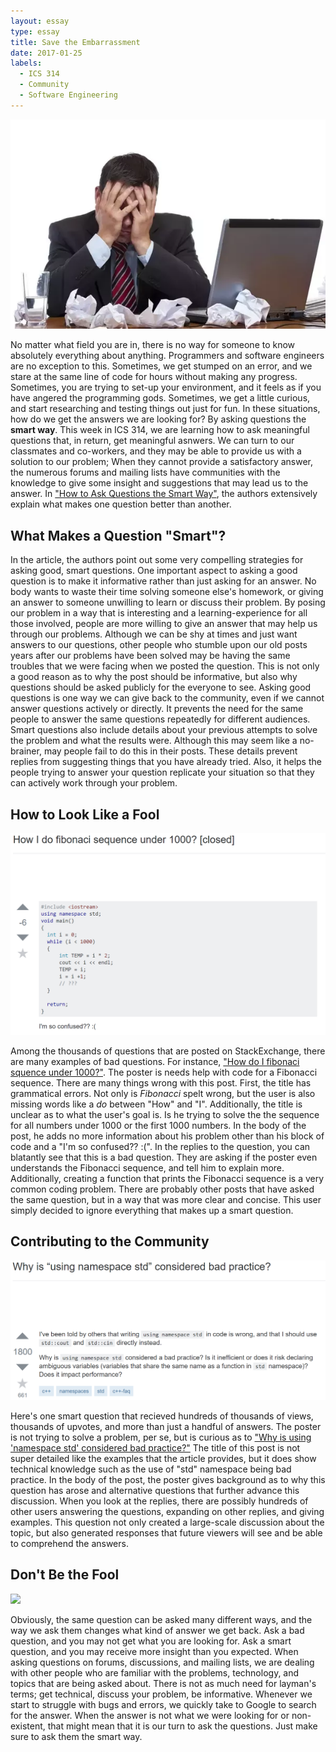 ```yaml
---
layout: essay
type: essay
title: Save the Embarrassment
date: 2017-01-25
labels:
  - ICS 314
  - Community
  - Software Engineering
---
```


<img class="ui medium left floated rounded image" src="/images/smart_questions-frustrated.png">

No matter what field you are in, there is no way for someone to know absolutely everything about anything. Programmers and software engineers are no exception to this. Sometimes, we get stumped on an error, and we stare at the same line of code for hours without making any progress. Sometimes, you are trying to set-up your environment, and it feels as if you have angered the programming gods. Sometimes, we get a little curious, and start researching and testing things out just for fun. In these situations, how do we get the answers we are looking for? By asking questions the **smart way**. This week in ICS 314, we are learning how to ask meaningful questions that, in return, get meaningful asnwers. We can turn to our classmates and co-workers, and they may be able to provide us with a solution to our problem; When they cannot provide a satisfactory answer, the numerous forums and mailing lists have communities with the knowledge to give some insight and suggestions that may lead us to the answer. In <a href="http://www.catb.org/esr/faqs/smart-questions.html">"How to Ask Questions the Smart Way"</a>, the authors extensively explain what makes one question better than another. 

## What Makes a Question "Smart"? 

In the article, the authors point out some very compelling strategies for asking good, smart questions. One important aspect to asking a good question is to make it informative rather than just asking for an answer. No body wants to waste their time solving someone else's homework, or giving an answer to someone unwilling to learn or discuss their problem. By posing our problem in a way that is interesting and a learning-experience for all those involved, people are more willing to give an answer that may help us through our problems. Although we can be shy at times and just want answers to our questions, other people who stumble upon our old posts years after our problems have been solved may be having the same troubles that we were facing when we posted the question. This is not only a good reason as to why the post should be informative, but also why questions should be asked publicly for the everyone to see. Asking good questions is one way we can give back to the community, even if we cannot answer questions actively or directly. It prevents the need for the same people to answer the same questions repeatedly for different audiences. Smart questions also include details about your previous attempts to solve the problem and what the results were. Although this may seem like a no-brainer, may people fail to do this in their posts. These details prevent replies from suggesting things that you have already tried. Also, it helps the people trying to answer your question replicate your situation so that they can actively work through your problem.

## How to Look Like a Fool

<img class="ui large right floated rounded image" src="/images/smart_questions-bad.png">

Among the thousands of questions that are posted on StackExchange, there are many examples of bad questions. For instance, <a href="https://stackoverflow.com/questions/2210928/how-i-do-fibonaci-sequence-under-1000">"How do I fibonaci squence under 1000?"</a>. The poster is needs help with code for a Fibonacci sequence. There are many things wrong with this post. First, the title has grammatical errors. Not only is _Fibonacci_ spelt wrong, but the user is also missing words like a _do_ between "How" and "I". Additionally, the title is unclear as to what the user's goal is. Is he trying to solve the the sequence for all numbers under 1000 or the first 1000 numbers. In the body of the post, he adds no more information about his problem other than his block of code and a "I'm so confused?? :(". In the replies to the question, you can blatantly see that this is a bad question. They are asking if the poster even understands the Fibonacci sequence, and tell him to explain more. Additionally, creating a function that prints the Fibonacci sequence is a very common coding problem. There are probably other posts that have asked the same question, but in a way that was more clear and concise. This user simply decided to ignore everything that makes up a smart question. 

## Contributing to the Community

<img class="ui large left floated rounded image" src="/images/smart_questions-good.png">

Here's one smart question that recieved hundreds of thousands of views, thousands of upvotes, and more than just a handful of answers. The poster is not trying to solve a problem, per se, but is curious as to <a href="https://stackoverflow.com/questions/1452721/why-is-using-namespace-std-considered-bad-practice">"Why is using 'namespace std' considered bad practice?"</a> The title of this post is not super detailed like the examples that the article provides, but it does show technical knowledge such as the use of "std" namespace being bad practice. In the body of the post, the poster gives background as to why this question has arose and alternative questions that further advance this discussion. When you look at the replies, there are possibly hundreds of other users answering the questions, expanding on other replies, and giving examples. This question not only created a large-scale discussion about the topic, but also generated responses that future viewers will see and be able to comprehend the answers.

## Don't Be the Fool

<img class="ui medium left floated rounded image" src="/images/smart_questions-thinking.jpg">

Obviously, the same question can be asked many different ways, and the way we ask them changes what kind of answer we get back. Ask a bad question, and you may not get what you are looking for. Ask a smart question, and you may receive more insight than you expected. When asking questions on forums, discussions, and mailing lists, we are dealing with other people who are familiar with the problems, technology, and topics that are being asked about. There is not as much need for layman's terms; get technical, discuss your problem, be informative. Whenever we start to struggle with bugs and errors, we quickly take to Google to search for the answer. When the answer is not what we were looking for or non-existent, that might mean that it is our turn to ask the questions. Just make sure to ask them the smart way.
